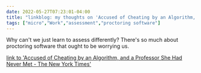 ---date: 2022-05-27T07:23:01-04:00title: "linkblog: my thoughts on 'Accused of Cheating by an Algorithm, and a Professor She Had Never Met - The New York Times'"tags: ["micro","Work","assessment","proctoring software"]---Why can't we just learn to assess differently? There's so much about proctoring software that ought to be worrying us. [link to 'Accused of Cheating by an Algorithm, and a Professor She Had Never Met - The New York Times'](https://www.nytimes.com/2022/05/27/technology/college-students-cheating-software-honorlock.html)